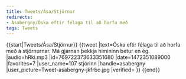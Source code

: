 ```yaml
---
title: Tweets/Ása/Stjörnur
redirects:
- Asabergny/Óska eftir félaga til að horfa með
tags: Tweets
---
```


{{start|Tweets/Ása/Stjörnur}}
<level b2/>
{{tweet
|text=Óska eftir félaga til að horfa með á stjörnurnar. Má gjarnan þekkja himininn betur en ég.
|audio=hRki.mp3
|id=769722373633351680
|date=1472351089000
|favorites=7
|user_name=107 stjórinn
|handle=asabergny
|user_picture=Tweet-asabergny-jkfrbo.jpg
|verified=
}}
{{end}}

